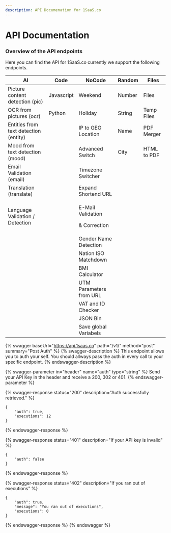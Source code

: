 ```yaml
---
description: API Documenation for 1SaaS.co
---
```


# API Documentation

### Overview of the API endpoints

Here you can find the API for 1SaaS.co currently we support the following endpoints.

| **AI**                                | **Code**   | **NoCode**                                       | **Random** | **Files**   |
| ------------------------------------- | ---------- | ------------------------------------------------ | ---------- | ----------- |
| Picture content detection (pic)       | Javascript | Weekend                                          | Number     | Files       |
| OCR from pictures (ocr)               | Python     | Holiday                                          | String     | Temp Files  |
| Entities from text detection (entity) |            | IP to GEO Location                               | Name       | PDF Merger  |
| Mood from text detection (mood)       |            | Advanced Switch                                  | City       | HTML to PDF |
| Email Validation (email)              |            | Timezone Switcher                                |            |             |
| Translation (translate)               |            | Expand Shortend URL                              |            |             |
| Language Validation / Detection       |            | <p>E-Mail Validation</p><p>&#x26; Correction</p> |            |             |
|                                       |            | Gender Name Detection                            |            |             |
|                                       |            | Nation ISO Matchdown                             |            |             |
|                                       |            | BMI Calculator                                   |            |             |
|                                       |            | UTM Parameters from URL                          |            |             |
|                                       |            | VAT and ID Checker                               |            |             |
|                                       |            | JSON Bin                                         |            |             |
|                                       |            | Save global Variabels                            |            |             |

{% swagger baseUrl="https://api.1saas.co" path="/v1/" method="post" summary="Post Auth" %}
{% swagger-description %}
This endpoint allows you to auth your self. You should allways pass the auth in every call to your specific endpoint.
{% endswagger-description %}

{% swagger-parameter in="header" name="auth" type="string" %}
Send your API Key in the header and receive a 200, 302 or 401.
{% endswagger-parameter %}

{% swagger-response status="200" description="Auth successfully retrieved." %}
```
{
    "auth": true,
    "executions": 12
}
```
{% endswagger-response %}

{% swagger-response status="401" description="If your API key is invalid" %}
```
{
    "auth": false
}
```
{% endswagger-response %}

{% swagger-response status="402" description="If you ran out of executions" %}
```
{
    "auth": true,
    "message": "You ran out of executions",
    "executions": 0
}
```
{% endswagger-response %}
{% endswagger %}
